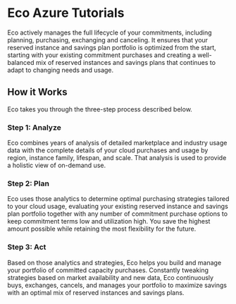 # Eco Azure Tutorials

Eco actively manages the full lifecycle of your commitments, including planning, purchasing, exchanging and canceling. It ensures that your reserved instance and savings plan portfolio is optimized from the start, starting with your existing commitment purchases and creating a well-balanced mix of reserved instances and savings plans that continues to adapt to changing needs and usage.

## How it Works

Eco takes you through the three-step process described below.

### Step 1: Analyze

Eco combines years of analysis of detailed marketplace and industry usage data with the complete details of your cloud purchases and usage by region, instance family, lifespan, and scale. That analysis is used to provide a holistic view of on-demand use.

### Step 2: Plan

Eco uses those analytics to determine optimal purchasing strategies tailored to your cloud usage, evaluating your existing reserved instance and savings plan portfolio together with any number of commitment purchase options to keep commitment terms low and utilization high. You save the highest amount possible while retaining the most flexibility for the future.

### Step 3: Act

Based on those analytics and strategies, Eco helps you build and manage your portfolio of committed capacity purchases. Constantly tweaking strategies based on market availability and new data, Eco continuously buys, exchanges, cancels, and manages your portfolio to maximize savings with an optimal mix of reserved instances and savings plans.
